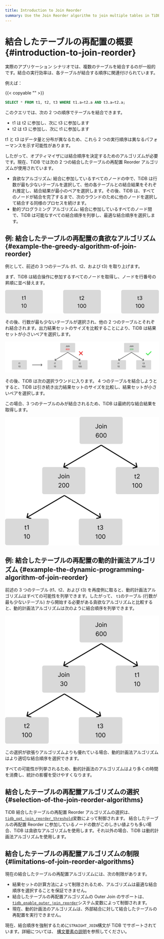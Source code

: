```yaml
---
title: Introduction to Join Reorder
summary: Use the Join Reorder algorithm to join multiple tables in TiDB.
---
```


# 結合したテーブルの再配置の概要 {#introduction-to-join-reorder}

実際のアプリケーション シナリオでは、複数のテーブルを結合するのが一般的です。結合の実行効率は、各テーブルが結合する順序に関連付けられています。

例えば：

{{< copyable "" >}}

```sql
SELECT * FROM t1, t2, t3 WHERE t1.a=t2.a AND t3.a=t2.a;
```

このクエリでは、次の 2 つの順序でテーブルを結合できます。

-   t1 は t2 に参加し、次に t3 に参加します
-   t2 は t3 に参加し、次に t1 に参加します

t1 と t3 はデータ量と分布が異なるため、これら 2 つの実行順序は異なるパフォーマンスを示す可能性があります。

したがって、オプティマイザには結合順序を決定するためのアルゴリズムが必要です。現在、TiDB では次の 2 つの結合したテーブルの再配置 Reorder アルゴリズムが使用されています。

-   貪欲なアルゴリズム: 結合に参加しているすべてのノードの中で、TiDB は行数が最も少ないテーブルを選択して、他の各テーブルとの結合結果をそれぞれ推定し、結合結果が最小のペアを選択します。その後、TiDB は、すべてのノードが結合を完了するまで、次のラウンドのために他のノードを選択して結合する同様のプロセスを続けます。
-   動的プログラミング アルゴリズム: 結合に参加しているすべてのノード間で、TiDB は可能なすべての結合順序を列挙し、最適な結合順序を選択します。

## 例: 結合したテーブルの再配置の貪欲なアルゴリズム {#example-the-greedy-algorithm-of-join-reorder}

例として、前述の 3 つのテーブル (t1、t2、および t3) を取り上げます。

まず、TiDB は結合操作に参加するすべてのノードを取得し、ノードを行番号の昇順に並べ替えます。

![join-reorder-1](/media/join-reorder-1.png)

その後、行数が最も少ないテーブルが選択され、他の 2 つのテーブルとそれぞれ結合されます。出力結果セットのサイズを比較することにより、TiDB は結果セットが小さいペアを選択します。

![join-reorder-2](/media/join-reorder-2.png)

その後、TiDB は次の選択ラウンドに入ります。 4 つのテーブルを結合しようとすると、TiDB は引き続き出力結果セットのサイズを比較し、結果セットが小さいペアを選択します。

この場合、3 つのテーブルのみが結合されるため、TiDB は最終的な結合結果を取得します。

![join-reorder-3](/media/join-reorder-3.png)

## 例: 結合したテーブルの再配置の動的計画法アルゴリズム {#example-the-dynamic-programming-algorithm-of-join-reorder}

前述の 3 つのテーブル (t1、t2、および t3) を再度例に取ると、動的計画法アルゴリズムはすべての可能性を列挙できます。したがって、 `t1`のテーブル (行数が最も少ないテーブル) から開始する必要がある貪欲なアルゴリズムと比較すると、動的計画法アルゴリズムは次のように結合順序を列挙できます。

![join-reorder-4](/media/join-reorder-4.png)

この選択が欲張りアルゴリズムよりも優れている場合、動的計画法アルゴリズムはより適切な結合順序を選択できます。

すべての可能性が列挙されるため、動的計画法のアルゴリズムはより多くの時間を消費し、統計の影響を受けやすくなります。

## 結合したテーブルの再配置アルゴリズムの選択 {#selection-of-the-join-reorder-algorithms}

TiDB 結合したテーブルの再配置 Reorder アルゴリズムの選択は、 [`tidb_opt_join_reorder_threshold`](/system-variables.md#tidb_opt_join_reorder_threshold)変数によって制御されます。 結合したテーブルの再配置 Reorder に参加しているノードの数がこのしきい値よりも多い場合、TiDB は貪欲なアルゴリズムを使用します。それ以外の場合、TiDB は動的計画法アルゴリズムを使用します。

## 結合したテーブルの再配置アルゴリズムの制限 {#limitations-of-join-reorder-algorithms}

現在の結合したテーブルの再配置アルゴリズムには、次の制限があります。

-   結果セットの計算方法によって制限されるため、アルゴリズムは最適な結合順序を選択することを保証できません。
-   結合したテーブルの再配置アルゴリズムの Outer Join のサポートは、 [`tidb_enable_outer_join_reorder`](/system-variables.md#tidb_enable_outer_join_reorder-new-in-v610)システム変数によって制御されます。
-   現在、動的計画法のアルゴリズムは、外部結合に対して結合したテーブルの再配置を実行できません。

現在、結合順序を強制するために`STRAIGHT_JOIN`構文が TiDB でサポートされています。詳細については、 [構文要素の説明](/sql-statements/sql-statement-select.md#description-of-the-syntax-elements)を参照してください。
